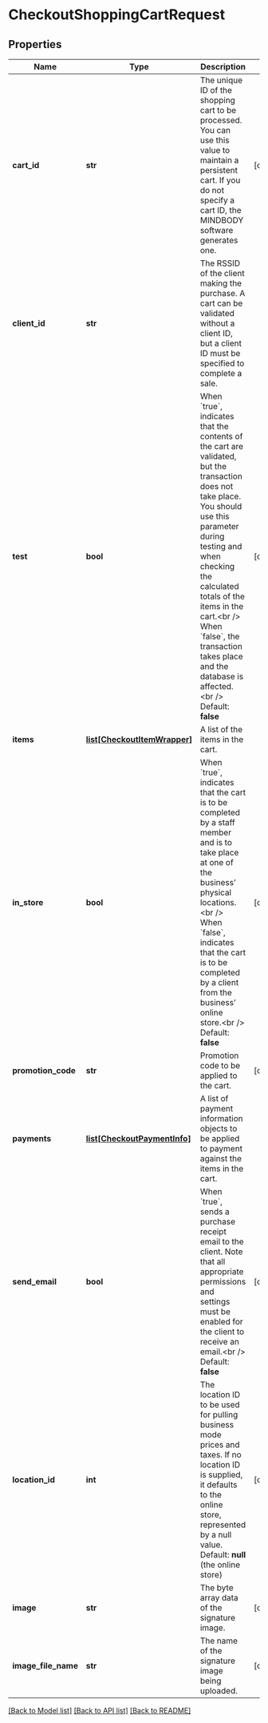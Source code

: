 # CheckoutShoppingCartRequest

## Properties
Name | Type | Description | Notes
------------ | ------------- | ------------- | -------------
**cart_id** | **str** | The unique ID of the shopping cart to be processed. You can use this value to maintain a persistent cart. If you do not specify a cart ID, the MINDBODY software generates one. | [optional] 
**client_id** | **str** | The RSSID of the client making the purchase. A cart can be validated without a client ID, but a client ID must be specified to complete a sale. | 
**test** | **bool** | When &#x60;true&#x60;, indicates that the contents of the cart are validated, but the transaction does not take place. You should use this parameter during testing and when checking the calculated totals of the items in the cart.&lt;br /&gt;  When &#x60;false&#x60;, the transaction takes place and the database is affected.&lt;br /&gt;  Default: **false** | [optional] 
**items** | [**list[CheckoutItemWrapper]**](CheckoutItemWrapper.md) | A list of the items in the cart. | 
**in_store** | **bool** | When &#x60;true&#x60;, indicates that the cart is to be completed by a staff member and is to take place at one of the business’ physical locations.&lt;br /&gt;  When &#x60;false&#x60;, indicates that the cart is to be completed by a client from the business’ online store.&lt;br /&gt;  Default: **false** | [optional] 
**promotion_code** | **str** | Promotion code to be applied to the cart. | [optional] 
**payments** | [**list[CheckoutPaymentInfo]**](CheckoutPaymentInfo.md) | A list of payment information objects to be applied to payment against the items in the cart. | 
**send_email** | **bool** | When &#x60;true&#x60;, sends a purchase receipt email to the client. Note that all appropriate permissions and settings must be enabled for the client to receive an email.&lt;br /&gt;  Default: **false** | [optional] 
**location_id** | **int** | The location ID to be used for pulling business mode prices and taxes. If no location ID is supplied, it defaults to the online store, represented by a null value.   Default: **null** (the online store) | [optional] 
**image** | **str** | The byte array data of the signature image. | [optional] 
**image_file_name** | **str** | The name of the signature image being uploaded. | [optional] 

[[Back to Model list]](../README.md#documentation-for-models) [[Back to API list]](../README.md#documentation-for-api-endpoints) [[Back to README]](../README.md)


